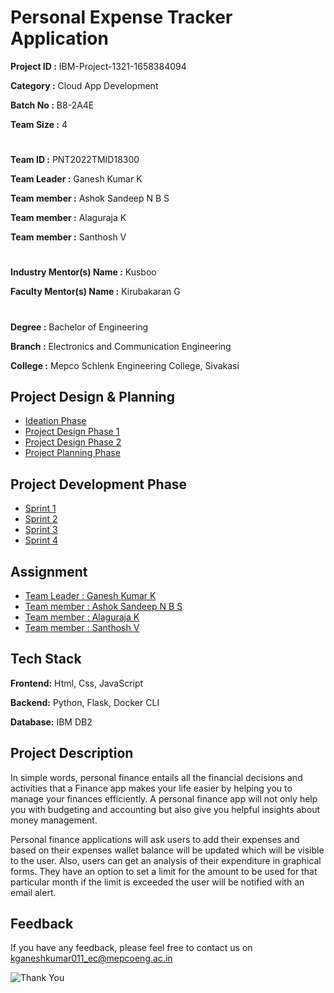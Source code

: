 # Personal Expense Tracker Application

**Project ID :** IBM-Project-1321-1658384094

**Category   :** Cloud App Development

**Batch No   :** B8-2A4E

**Team Size   :** 4

#

**Team ID     :** PNT2022TMID18300

**Team Leader :** Ganesh Kumar K

**Team member :** Ashok Sandeep N B S

**Team member :** Alaguraja K

**Team member :** Santhosh V

#

**Industry Mentor(s) Name :** Kusboo

**Faculty Mentor(s) Name  :** Kirubakaran G

#

**Degree	 :**	Bachelor of Engineering

**Branch	 :**	Electronics and Communication Engineering

**College	:**	Mepco Schlenk Engineering College, Sivakasi

## Project Design & Planning
- [Ideation Phase](https://github.com/IBM-EPBL/IBM-Project-1321-1658384094/tree/main/Project%20Design%20%26%20Planning/Ideation%20Phase)
- [Project Design Phase 1](https://github.com/IBM-EPBL/IBM-Project-1321-1658384094/tree/main/Project%20Design%20%26%20Planning/Project%20Design%20Phase%201)
- [Project Design Phase 2](https://github.com/IBM-EPBL/IBM-Project-1321-1658384094/tree/main/Project%20Design%20%26%20Planning/Project%20Design%20Phase%202)
- [Project Planning Phase](https://github.com/IBM-EPBL/IBM-Project-1321-1658384094/tree/main/Project%20Design%20%26%20Planning/Project%20Planning%20Phase)

## Project Development Phase
- [Sprint 1](https://github.com/IBM-EPBL/IBM-Project-1321-1658384094/tree/main/Project%20Development%20Phase/Sprint%201)
- [Sprint 2](https://github.com/IBM-EPBL/IBM-Project-1321-1658384094/tree/main/Project%20Development%20Phase/Sprint%202)
- [Sprint 3](https://github.com/IBM-EPBL/IBM-Project-1321-1658384094/tree/main/Project%20Development%20Phase/Sprint%203)
- [Sprint 4](https://github.com/IBM-EPBL/IBM-Project-1321-1658384094/tree/main/Project%20Development%20Phase/Sprint%204)

## Assignment  
 - [Team Leader : Ganesh Kumar K](https://github.com/IBM-EPBL/IBM-Project-1321-1658384094/tree/main/Assessments/Ganesh%20Kumar%20K)
 - [Team member : Ashok Sandeep N B S](https://github.com/IBM-EPBL/IBM-Project-1321-1658384094/tree/main/Assessments/Ashok%20Sandeep%20N%20B%20S)
 - [Team member : Alaguraja K](https://github.com/IBM-EPBL/IBM-Project-1321-1658384094/tree/main/Assessments/Alaguraja%20K)
 - [Team member : Santhosh V](https://github.com/IBM-EPBL/IBM-Project-1321-1658384094/tree/main/Assessments/Santhosh%20V)

## Tech Stack

**Frontend:** Html, Css, JavaScript

**Backend:** Python, Flask, Docker CLI

**Database:** IBM DB2

## Project Description

In simple words, personal finance entails all the financial decisions and activities that a Finance app makes your life easier by helping you to manage your finances efficiently. A personal finance app will not only help you with budgeting and accounting but also give you helpful insights about money management.

Personal finance applications will ask users to add their expenses and based on their expenses wallet balance will be updated which will be visible to the user. Also, users can get an analysis of their expenditure in graphical forms. They have an option to set a limit for the amount to be used for that particular month if the limit is exceeded the user will be notified with an email alert.

## Feedback
If you have any feedback, please feel free to contact us on kganeshkumar011_ec@mepcoeng.ac.in

![Thank You](https://github.com/kganeshkumar011/Mine/blob/main/Thank%20You.jpg)
